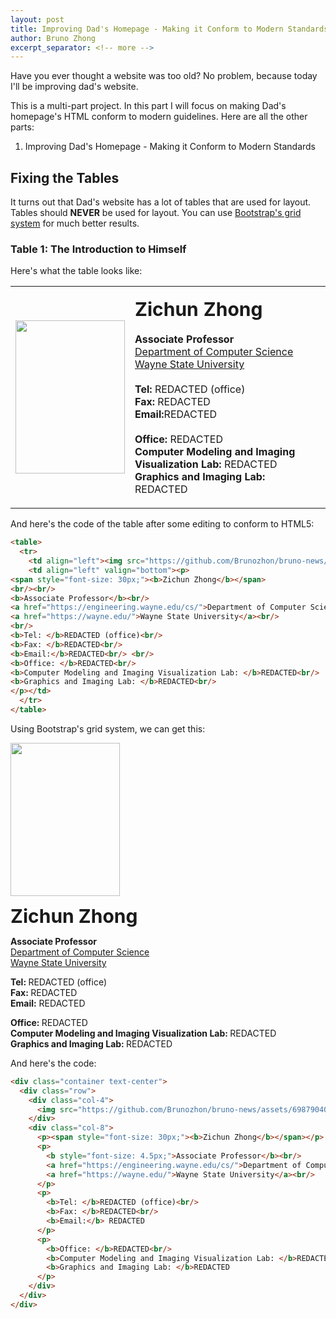 ```yaml
---
layout: post
title: Improving Dad's Homepage - Making it Conform to Modern Standards (Part 1)
author: Bruno Zhong
excerpt_separator: <!-- more -->
---
```


Have you ever thought a website was too old? No problem, because today I'll be improving dad's website.

This is a multi-part project. In this part I will focus on making Dad's homepage's HTML conform to modern guidelines. Here are all the other parts:

<!-- more -->

1. Improving Dad's Homepage - Making it Conform to Modern Standards

## Fixing the Tables

It turns out that Dad's website has a lot of tables that are used for layout. Tables should **NEVER** be used for layout. You can use [Bootstrap's grid system](https://getbootstrap.com/docs/5.3/layout/grid/) for much better results.

### Table 1: The Introduction to Himself

Here's what the table looks like:

<table>
  <tr>
    <td align="left"><img src="https://github.com/Brunozhon/bruno-news/assets/69879040/b6257199-d159-447e-8c2f-63a20ed6ca5a" height="245" width="175"/></td>
    <td align="left" valign="bottom" class="text-start"><p>
<span style="font-size: 30px;"><b>Zichun Zhong</b></span>
<br/><br/>
<b>Associate Professor</b><br/>
<a href="https://engineering.wayne.edu/cs/">Department of Computer Science</a><br/>
<a href="https://wayne.edu/">Wayne State University</a><br/>
<br/>
<b>Tel: </b>REDACTED (office)<br/>
<b>Fax: </b>REDACTED<br/>
<b>Email:</b>REDACTED<br/> <br/>
<b>Office: </b>REDACTED<br/>
<b>Computer Modeling and Imaging Visualization Lab: </b>REDACTED<br/>
<b>Graphics and Imaging Lab: </b>REDACTED<br/>
</p></td>
  </tr>
</table>

And here's the code of the table after some editing to conform to HTML5:

```html
<table>
  <tr>
    <td align="left"><img src="https://github.com/Brunozhon/bruno-news/assets/69879040/b6257199-d159-447e-8c2f-63a20ed6ca5a" height="245" width="175"/></td>
    <td align="left" valign="bottom"><p>
<span style="font-size: 30px;"><b>Zichun Zhong</b></span>
<br/><br/>
<b>Associate Professor</b><br/>
<a href="https://engineering.wayne.edu/cs/">Department of Computer Science</a><br/>
<a href="https://wayne.edu/">Wayne State University</a><br/>
<br/>
<b>Tel: </b>REDACTED (office)<br/>
<b>Fax: </b>REDACTED<br/>
<b>Email:</b>REDACTED<br/> <br/>
<b>Office: </b>REDACTED<br/>
<b>Computer Modeling and Imaging Visualization Lab: </b>REDACTED<br/>
<b>Graphics and Imaging Lab: </b>REDACTED<br/>
</p></td>
  </tr>
</table>
```

Using Bootstrap's grid system, we can get this:

<div class="container text-center">
  <div class="row">
    <div class="col-auto">
      <img src="https://github.com/Brunozhon/bruno-news/assets/69879040/b6257199-d159-447e-8c2f-63a20ed6ca5a" height="245" width="175"/>
    </div>
    <div class="col">
      <p><span style="font-size: 30px;"><b>Zichun Zhong</b></span></p>
      <p>
        <b>Associate Professor</b><br/>
        <a href="https://engineering.wayne.edu/cs/">Department of Computer Science</a><br/>
        <a href="https://wayne.edu/">Wayne State University</a><br/>
      </p>
      <p>
        <b>Tel: </b>REDACTED (office)<br/>
        <b>Fax: </b>REDACTED<br/>
        <b>Email:</b> REDACTED
      </p>
      <p>
        <b>Office: </b>REDACTED<br/>
        <b>Computer Modeling and Imaging Visualization Lab: </b>REDACTED<br/>
        <b>Graphics and Imaging Lab: </b>REDACTED
      </p>
    </div>
  </div>
</div>

And here's the code:

```html
<div class="container text-center">
  <div class="row">
    <div class="col-4">
      <img src="https://github.com/Brunozhon/bruno-news/assets/69879040/b6257199-d159-447e-8c2f-63a20ed6ca5a" height="245" width="175"/>
    </div>
    <div class="col-8">
      <p><span style="font-size: 30px;"><b>Zichun Zhong</b></span></p>
      <p>
        <b style="font-size: 4.5px;">Associate Professor</b><br/>
        <a href="https://engineering.wayne.edu/cs/">Department of Computer Science</a><br/>
        <a href="https://wayne.edu/">Wayne State University</a><br/>
      </p>
      <p>
        <b>Tel: </b>REDACTED (office)<br/>
        <b>Fax: </b>REDACTED<br/>
        <b>Email:</b> REDACTED
      </p>
      <p>
        <b>Office: </b>REDACTED<br/>
        <b>Computer Modeling and Imaging Visualization Lab: </b>REDACTED<br/>
        <b>Graphics and Imaging Lab: </b>REDACTED
      </p>
    </div>
  </div>
</div>
```
